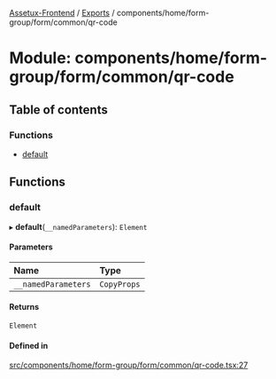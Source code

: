 [Assetux-Frontend](../README.md) / [Exports](../modules.md) / components/home/form-group/form/common/qr-code

# Module: components/home/form-group/form/common/qr-code

## Table of contents

### Functions

- [default](components_home_form_group_form_common_qr_code.md#default)

## Functions

### default

▸ **default**(`__namedParameters`): `Element`

#### Parameters

| Name | Type |
| :------ | :------ |
| `__namedParameters` | `CopyProps` |

#### Returns

`Element`

#### Defined in

[src/components/home/form-group/form/common/qr-code.tsx:27](https://github.com/ASSETUX/frontend/blob/9a68660/src/components/home/form-group/form/common/qr-code.tsx#L27)
